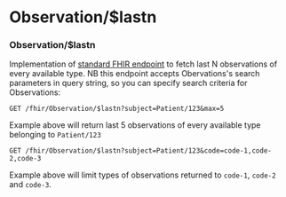 # Observation/$lastn

### Observation/$lastn

Implementation of [standard FHIR endpoint](https://www.hl7.org/fhir/observation-operations.html#10.1.20.2) to fetch last N observations of every available type. NB this endpoint accepts Obervations's search parameters in query string, so you can specify search criteria for Observations:

```text
GET /fhir/Observation/$lastn?subject=Patient/123&max=5
```

Example above will return last 5 observations of every available type belonging to `Patient/123`

```text
GET /fhir/Observation/$lastn?subject=Patient/123&code=code-1,code-2,code-3
```

Example above will limit types of observations returned to `code-1`, `code-2` and `code-3`.


